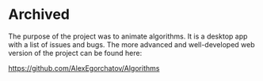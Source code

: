 # Archived

The purpose of the project was to animate algorithms. It is a desktop app with a list of issues and bugs.
The more advanced and well-developed web version of the project can be found here:

https://github.com/AlexEgorchatov/Algorithms
